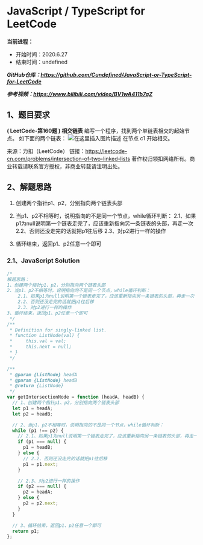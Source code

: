 ﻿# JavaScript / TypeScript for LeetCode 
**当前进程：**

 - 开始时间：2020.6.27 
 - 结束时间：undefined

***GitHub仓库：https://github.com/Cundefined/JavaScript-or-TypeScript-for-LeetCode***

***参考视频：https://www.bilibili.com/video/BV1wA411b7qZ***

## 1、题目要求
**( LeetCode-第160题 )  相交链表**
       编写一个程序，找到两个单链表相交的起始节点。
如下面的两个链表：
![在这里插入图片描述](https://img-blog.csdnimg.cn/20200708110229648.png?x-oss-process=image/watermark,type_ZmFuZ3poZW5naGVpdGk,shadow_10,text_aHR0cHM6Ly9ibG9nLmNzZG4ubmV0L3dlaXhpbl80Nzc3MTA1Nw==,size_16,color_FFFFFF,t_70#pic_center)
在节点 c1 开始相交。​	  

来源：力扣（LeetCode）
链接：https://leetcode-cn.com/problems/intersection-of-two-linked-lists
著作权归领扣网络所有。商业转载请联系官方授权，非商业转载请注明出处。

## 2、解题思路

 1. 创建两个指针p1、p2，分别指向两个链表头部
 

 2. 当p1、p2不相等时，说明指向的不是同一个节点，while循环判断：
 	2.1、如果p1为null说明第一个链表走完了，应该重新指向另一条链表的头部，再走一次
    2.2、否则还没走完的话就把p1往后移
    2.3、对p2进行一样的操作
 4. 循环结束，返回p1、p2任意一个即可

### 2.1、JavaScript Solution

```javascript
/*
解题思路：
1、创建两个指针p1、p2，分别指向两个链表头部
2、当p1、p2不相等时，说明指向的不是同一个节点，while循环判断：
    2.1、如果p1为null说明第一个链表走完了，应该重新指向另一条链表的头部，再走一次
    2.2、否则还没走完的话就把p1往后移
    2.3、对p2进行一样的操作
3、循环结束，返回p1、p2任意一个即可
 */
/**
 * Definition for singly-linked list.
 * function ListNode(val) {
 *     this.val = val;
 *     this.next = null;
 * }
 */

/**
 * @param {ListNode} headA
 * @param {ListNode} headB
 * @return {ListNode}
 */
var getIntersectionNode = function (headA, headB) {
  // 1、创建两个指针p1、p2，分别指向两个链表头部
  let p1 = headA;
  let p2 = headB;

  // 2、当p1、p2不相等时，说明指向的不是同一个节点，while循环判断：
  while (p1 !== p2) {
    // 2.1、如果p1为null说明第一个链表走完了，应该重新指向另一条链表的头部，再走一次
    if (p1 === null) {
      p1 = headB;
    } else {
      // 2.2、否则还没走完的话就把p1往后移
      p1 = p1.next;
    }

    // 2.3、对p2进行一样的操作
    if (p2 === null) {
      p2 = headA;
    } else {
      p2 = p2.next;
    }
  }

  // 3、循环结束，返回p1、p2任意一个即可
  return p1;
};
```
